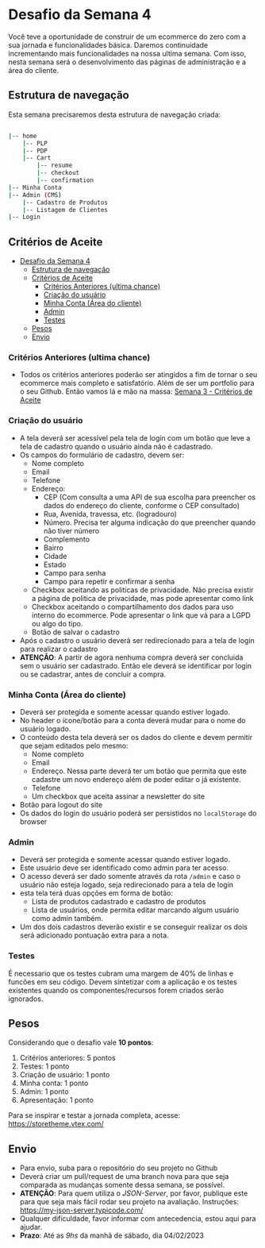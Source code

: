 # Desafio da Semana 4

Você teve a oportunidade de construir de um ecommerce do zero com a sua jornada e funcionalidades básica. Daremos continuidade incrementando mais funcionalidades na nossa ultima semana. Com isso, nesta semana será o desenvolvimento das páginas de administração e a área do cliente.

## Estrutura de navegação

Esta semana precisaremos desta estrutura de navegação criada:

```bash

|-- home
    |-- PLP
    |-- PDP
    |-- Cart
        |-- resume
        |-- checkout
        |-- confirmation
|-- Minha Conta
|-- Admin (CMS)
    |-- Cadastro de Produtos
    |-- Listagem de Clientes
|-- Login

```

## Critérios de Aceite

- [Desafio da Semana 4](#desafio-da-semana-4)
  - [Estrutura de navegação](#estrutura-de-navegação)
  - [Critérios de Aceite](#critérios-de-aceite)
    - [Critérios Anteriores (ultima chance)](#critérios-anteriores-ultima-chance)
    - [Criação do usuário](#criação-do-usuário)
    - [Minha Conta (Área do cliente)](#minha-conta-área-do-cliente)
    - [Admin](#admin)
    - [Testes](#testes)
  - [Pesos](#pesos)
  - [Envio](#envio)

### Critérios Anteriores (ultima chance)

- Todos os critérios anteriores poderão ser atingidos a fim de tornar o seu ecommerce mais completo e satisfatório. Além de ser um portfolio para o seu Github. Então vamos lá e mão na massa: [Semana 3 - Critérios de Aceite](../semana-3/DESAFIO_S3.md)

### Criação do usuário

- A tela deverá ser acessível pela tela de login com um botão que leve a tela de cadastro quando o usuário ainda não é cadastrado.
- Os campos do formulário de cadastro, devem ser:
  - Nome completo
  - Email
  - Telefone
  - Endereço:
    - CEP (Com consulta a uma API de sua escolha para preencher os dados do endereço do cliente, conforme o CEP consultado)
    - Rua, Avenida, travessa, etc. (logradouro)
    - Número. Precisa ter alguma indicação do que preencher quando não tiver número
    - Complemento
    - Bairro
    - Cidade
    - Estado
    - Campo para senha
    - Campo para repetir e confirmar a senha
  - Checkbox aceitando as politicas de privacidade. Não precisa existir a página de politica de privacidade, mas pode apresentar como link
  - Checkbox aceitando o compartilhamento dos dados para uso interno do ecommerce. Pode apresentar o link que vá para a LGPD ou algo do tipo.
  - Botão de salvar o cadastro
- Após o cadastro o usuário deverá ser redirecionado para a tela de login para realizar o cadastro
- **ATENÇÃO**: A partir de agora nenhuma compra deverá ser concluida sem o usuário ser cadastrado. Então ele deverá se identificar por login ou se cadastrar, antes de concluir a compra.

### Minha Conta (Área do cliente)

- Deverá ser protegida e somente acessar quando estiver logado.
- No header o ícone/botão para a conta deverá mudar para o nome do usuário logado.
- O conteúdo desta tela deverá ser os dados do cliente e devem permitir que sejam editados pelo mesmo:
  - Nome completo
  - Email
  - Endereço. Nessa parte deverá ter um botão que permita que este cadastre um novo endereço além de poder editar o já existente.
  - Telefone
  - Um checkbox que aceita assinar a newsletter do site
- Botão para logout do site
- Os dados do login do usuário poderá ser persistidos no `localStorage` do browser

### Admin

- Deverá ser protegida e somente acessar quando estiver logado.
- Este usuário deve ser identificado como admin para ter acesso.
- O acesso deverá ser dado somente através da rota `/admin` e caso o usuário não esteja logado, seja redirecionado para a tela de login
- esta tela terá duas opções em forma de botão:
  - Lista de produtos cadastrado e cadastro de produtos
  - Lista de usuários, onde permita editar marcando algum usuário como admin também.
- Um dos dois cadastros deverão existir e se conseguir realizar os dois será adicionado pontuação extra para a nota.

### Testes

É necessario que os testes cubram uma margem de 40% de linhas e funcões em seu código. Devem sintetizar com a aplicação e os testes existentes quando os componentes/recursos forem criados serão ignorados.

## Pesos

Considerando que o desafio vale **10 pontos**:

1. Critérios anteriores: 5 pontos
2. Testes: 1 ponto
3. Criação de usuário: 1 ponto
4. Minha conta: 1 ponto
5. Admin: 1 ponto
6. Apresentação: 1 ponto

Para se inspirar e testar a jornada completa, acesse: <https://storetheme.vtex.com/>

## Envio

- Para envio, suba para o repositório do seu projeto no Github
- Deverá criar um pull/request de uma branch nova para que seja comparada as mudanças somente dessa semana, se possível.
- **ATENÇÃO**: Para quem utiliza o *JSON-Server*, por favor, publique este para que seja mais fácil rodar seu projeto na avaliação. Instruções: <https://my-json-server.typicode.com/>
- Qualquer dificuldade, favor informar com antecedencia, estou aqui para ajudar.
- **Prazo**: Até as *9hs* da manhã de sábado, dia 04/02/2023
